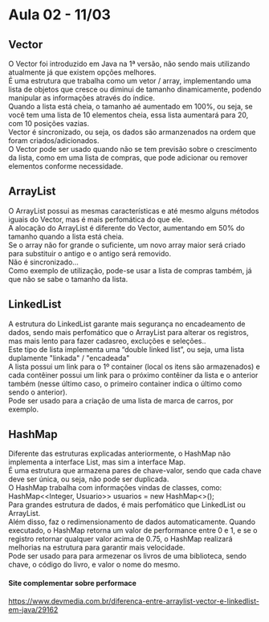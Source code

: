 # Aula 02 - 11/03

## Vector
O Vector foi introduzido em Java na 1ª versão, não sendo mais utilizando atualmente já que existem opções melhores. <br/>
É uma estrutura que trabalha como um vetor / array, implementando uma lista de objetos que cresce ou diminui de tamanho dinamicamente, podendo manipular as informações através do índice.  <br/>
Quando a lista está cheia, o tamanho aé aumentado em 100%, ou seja, se você tem uma lista de 10 elementos cheia, essa lista aumentará para 20, com 10 posições vazias. <br/>
Vector é sincronizado, ou seja, os dados são armanzenados na ordem que foram criados/adicionados. <br/>
O Vector pode ser usado quando não se tem previsão sobre o crescimento da lista, como em uma lista de compras, que pode adicionar ou remover elementos conforme necessidade. 

## ArrayList
O ArrayList possui as mesmas características e até mesmo alguns métodos iguais do Vector, mas é mais perfomática do que ele. <br/>
A alocação do ArrayList é diferente do Vector, aumentando em 50% do tamanho quando a lista está cheia. <br/>
Se o array não for grande o suficiente, um novo array maior será criado para substituir o antigo e o antigo será removido. <br/>
Não é sincronizado... <br/>
Como exemplo de utilização, pode-se usar a lista de compras também, já que não se sabe o tamanho da lista. 

## LinkedList
A estrutura do LinkedList garante mais segurança no encadeamento de dados, sendo mais perfomático que o ArrayList para alterar os registros, mas mais lento para fazer cadasreo, excluções e seleções.. <br/>
Este tipo de lista implementa uma “double linked list”, ou seja, uma lista duplamente "linkada" / "encadeada"<br/>
A lista possui um link para o 1º container (local os itens são armazenados) e cada contêiner possui um link para o próximo contêiner da lista e o anterior também (nesse último caso, o primeiro container indica o último como sendo o anterior). <br/>
Pode ser usado para a criação de uma lista de marca de carros, por exemplo.

## HashMap
Diferente das estruturas explicadas anteriormente, o HashMap não implementa a interface List, mas sim a interface Map. <br/>
É uma estrutura que armazena pares de chave-valor, sendo que cada chave deve ser única, ou seja, não pode ser duplicada. <br/>
O HashMap trabalha com informações vindas de classes, como: HashMap<<Integer, Usuario>> usuarios = new HashMap<>(); <br/>
Para grandes estrutura de dados, é mais perfomático que LinkedList ou ArrayList. <br/>
Além disso, faz o redimensionamento de dados automaticamente. Quando executado, o HashMap retorna um valor de performance entre 0 e 1, e se o registro retornar qualquer valor acima de 0.75, o HashMap realizará melhorias na estrutura para garantir mais velocidade. <br/>
Pode ser usado para para armezenar os livros de uma biblioteca, sendo chave, o código do livro, e valor o nome do mesmo.

#### Site complementar sobre performace
<https://www.devmedia.com.br/diferenca-entre-arraylist-vector-e-linkedlist-em-java/29162>